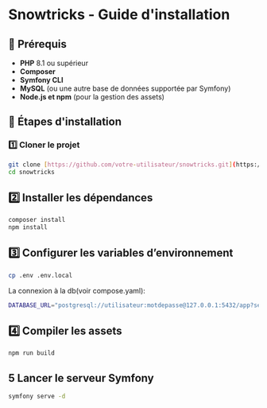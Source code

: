 # Snowtricks - Guide d'installation

## 📌 Prérequis

- **PHP** 8.1 ou supérieur  
- **Composer**  
- **Symfony CLI**  
- **MySQL** (ou une autre base de données supportée par Symfony)  
- **Node.js et npm** (pour la gestion des assets)  

## 🔧 Étapes d'installation

### 1️⃣ Cloner le projet
```sh
git clone [https://github.com/votre-utilisateur/snowtricks.git](https://github.com/Gngoyi99/NGOYI_Germain_1_SnowTricks_git_092024.git)
cd snowtricks
```
## 2️⃣ Installer les dépendances
```sh
composer install
npm install
```
## 3️⃣ Configurer les variables d’environnement
```sh
cp .env .env.local
```
La connexion à la db(voir compose.yaml):
```sh
DATABASE_URL="postgresql://utilisateur:motdepasse@127.0.0.1:5432/app?serverVersion=16&charset=utf8"
```
## 4️⃣ Compiler les assets
```sh
npm run build
```
## 5 Lancer le serveur Symfony
```sh
symfony serve -d
```
